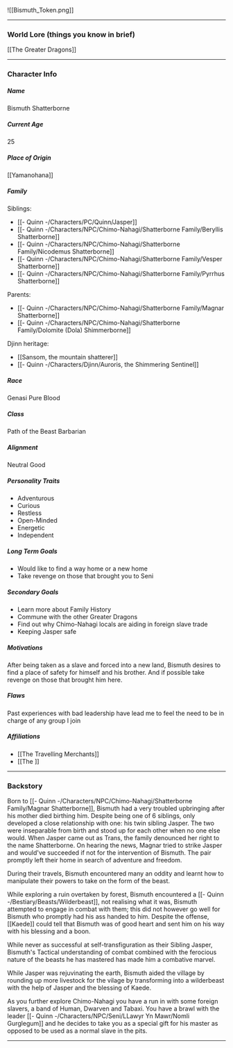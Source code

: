 ![[Bismuth_Token.png]]

---
### World Lore (things you know in brief)
[[The Greater Dragons]]


---
### Character Info

##### Name 
Bismuth Shatterborne

##### Current Age
25

##### Place of Origin
[[Yamanohana]]

##### Family

Siblings: 
- [[- Quinn -/Characters/PC/Quinn/Jasper]]
- [[- Quinn -/Characters/NPC/Chimo-Nahagi/Shatterborne Family/Beryllis Shatterborne]]
- [[- Quinn -/Characters/NPC/Chimo-Nahagi/Shatterborne Family/Nicodemus Shatterborne]]
- [[- Quinn -/Characters/NPC/Chimo-Nahagi/Shatterborne Family/Vesper Shatterborne]]
- [[- Quinn -/Characters/NPC/Chimo-Nahagi/Shatterborne Family/Pyrrhus Shatterborne]]

Parents:
- [[- Quinn -/Characters/NPC/Chimo-Nahagi/Shatterborne Family/Magnar Shatterborne]]
- [[- Quinn -/Characters/NPC/Chimo-Nahagi/Shatterborne Family/Dolomite (Dola) Shimmerborne]]

Djinn heritage:
- [[Sansom, the mountain shatterer]]
- [[- Quinn -/Characters/Djinn/Auroris, the Shimmering Sentinel]]

##### Race
Genasi Pure Blood

##### Class
Path of the Beast Barbarian

##### Alignment
Neutral Good

##### Personality Traits
- Adventurous
- Curious
- Restless
- Open-Minded
- Energetic
- Independent

##### Long Term Goals
- Would like to find a way home or a new home
- Take revenge on those that brought you to Seni

##### Secondary Goals
- Learn more about Family History
- Commune with the other Greater Dragons
- Find out why Chimo-Nahagi locals are aiding in foreign slave trade
- Keeping Jasper safe

##### Motivations
After being taken as a slave and forced into a new land, Bismuth desires to find a place of safety for himself and his brother. And if possible take revenge on those that brought him here.

##### Flaws
Past experiences with bad leadership have lead me to feel the need to be in charge of any group I join

##### Affiliations
- [[The Travelling Merchants]]
- [[The ]]
---
### Backstory

Born to [[- Quinn -/Characters/NPC/Chimo-Nahagi/Shatterborne Family/Magnar Shatterborne]], Bismuth had a very troubled upbringing after his mother died birthing him. Despite being one of 6 siblings, only developed a close relationship with one: his twin sibling Jasper. The two were inseparable from birth and stood up for each other when no one else would. When Jasper came out as Trans, the family denounced her right to the name Shatterborne. On hearing the news, Magnar tried to strike Jasper and would've succeeded if not for the intervention of Bismuth. The pair promptly left their home in search of adventure and freedom. 

During their travels, Bismuth encountered many an oddity and learnt how to manipulate their powers to take on the form of the beast. 

While exploring a ruin overtaken by forest, Bismuth encountered a [[- Quinn -/Bestiary/Beasts/Wilderbeast]], not realising what it was, Bismuth attempted to engage in combat with them; this did not however go well for Bismuth who promptly had his ass handed to him. Despite the offense, [[Kaede]] could tell that Bismuth was of good heart and sent him on his way with his blessing and a boon.

While never as successful at self-transfiguration as their Sibling Jasper, Bismuth's Tactical understanding of combat combined with the ferocious nature of the beasts he has mastered has made him a combative marvel. 

While Jasper was rejuvinating the earth, Bismuth aided the village by rounding up more livestock for the vilage by transforming into a wilderbeast with the help of Jasper and the blessing of Kaede.


As you further explore Chimo-Nahagi you have a run in with some foreign slavers, a band of Human, Dwarven and Tabaxi. You have a brawl with the leader [[- Quinn -/Characters/NPC/Seni/LLawyr Yn Mawr/Nomli Gurglegum]] and he decides to take you as a special gift for his master as opposed to be used as a normal slave in the pits. 



---
